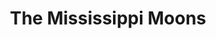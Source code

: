 ---
title: "The Mississippi Moons"
summary: "None"
image: "the-mississippi-moons.jpg"
apple_music_artist_url: "None"
wikipedia_url: "none"
---